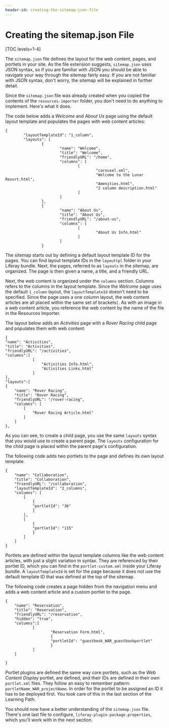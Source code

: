 ```yaml
---
header-id: creating-the-sitemap-json-file
---
```


# Creating the sitemap.json File

[TOC levels=1-4]

The `sitemap.json` file defines the layout for the web content, pages, and
portlets in your site. As the file extension suggests, `sitemap.json` uses JSON
syntax, so if you are familiar with JSON you should be able to navigate your way
through the sitemap fairly easy. If you are not familiar with JSON syntax, don't
worry, the sitemap will be explained in further detail.

Since the `sitemap.json` file was already created when you copied the contents
of the `resources-importer` folder, you don't need to do anything to implement.
Here's what it does. 

The code below adds a *Welcome* and *About Us* page using the default layout 
template and populates the pages with web content articles:


    {
            "layoutTemplateId": "1_column",
            "layouts": [
                    {
                            "name": "Welcome",
                            "title": "Welcome",
                            "friendlyURL": "/home",
                            "columns": [
                                    [
                                            "carousel.xml",
                                            "Welcome to the Lunar Resort.html",
                                            "Amenities.html",
                                            "2 column description.html"
                                    ]
                            ]
                    },
                    {
                            "name": "About Us",
                            "title": "About Us",
                            "friendlyURL": "/about-us",
                            "columns": [
                                    [
                                            "About Us Info.html"
                                    ]
                            ]
                    }
 
The sitemap starts out by defining a default layout template ID for the pages.
You can find layout template IDs in the `layouttpl` folder in your Liferay 
bundle. Next, the pages, referred to as `layouts` in the sitemap, are organized. 
The page is then given a name, a title, and a friendly URL.

Next, the web content is organized under the `columns` section. Columns refers
to the columns in the layout template. Since the *Welcome* page uses the default
`1_column` layout, the `layoutTemplateId` doesn't need to be specified. Since
the page uses a one column layout, the web content articles are all placed
within the same set of brackets`[`. As with an image in a web content
article, you reference the web content by the name of the file in the Resources
Importer.
 
The layout below adds an *Activities* page with a *Rover Racing* child page and
populates them with web content:

    {
    "name": "Activities",
    "title": "Activities",
    "friendlyURL": "/activities",
    "columns":[
                [
                    "Activities Info.html",
                    "Activities Links.html"
                ]
    ],
    "layouts":[
    {
        "name": "Rover Racing",
        "title": "Rover Racing",
        "friendlyURL": "/rover-racing",
        "columns": [
            [
                "Rover Racing Article.html"
            ]
        ]
    },
 
As you can see, to create a child page, you use the same `layouts` syntax that
you would use to create a parent page. The `layouts` configuration for the child
page is placed within the parent page's configuration. 

The following code adds two portlets to the page and defines its own layout 
template.

    {
        "name": "Collaboration",
        "title": "Collaboration",
        "friendlyURL": "/collaboration",
        "layoutTemplateId": "2_columns",
        "columns": [
            [
                {
                "portletId": "36"
                }
            ],
            [
                {
                "portletId": "115"
                }
            ]
        ]
    }
 
Portlets are defined within the layout template columns like the web content
articles, with just a slight variation in syntax. They are referenced by their 
portlet ID, which you can find in the `portlet-custom.xml` inside your Liferay 
bundle. A `layoutTemplateId` is set for the page because it does not use the 
default template ID that was defined at the top of the sitemap. 

The following code creates a page hidden from the navigation menu and adds a web
content article and a custom portlet to the page.

    {
        "name": "Reservation",
        "title": "Reservation",
        "friendlyURL": "/reservation",
        "hidden": "true",
        "columns":[     
                [
                        "Reservation Form.html",
                        {
                        "portletId": "guestbook_WAR_guestbookportlet"
                        }
                ]
        ]

    }

Portlet plugins are defined the same way core portlets, such as the *Web Content
Display* portlet, are defined, and their IDs are defined in their own
`portlet.xml` files. They follow an easy to remember pattern:
`portletName_WAR_projectName`. In order for the portlet to be assigned an ID it
has to be deployed first. You took care of this in the last section of the
Learning Path.

You should now have a better understanding of the `sitemap.json` file. There's
one last file to configure, `liferay-plugin-package.properties`, which you'll
work with in the next section.
